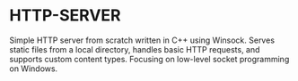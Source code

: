 # HTTP-SERVER
Simple HTTP server from scratch written in C++ using Winsock. Serves static files from a local directory, handles basic HTTP requests, and supports custom content types. Focusing on low-level socket programming on Windows.
